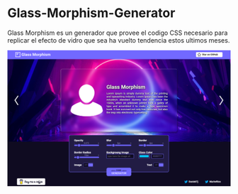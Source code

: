 # Glass-Morphism-Generator
Glass Morphism es un generador que provee el codigo CSS necesario para replicar el efecto de vidro que sea ha vuelto tendencia estos ultimos meses.

![](assets/images/screenshoot.png)
